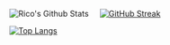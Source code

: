 ![Rico's Github Stats](https://github-readme-stats.vercel.app/api?username=bekirglr&bg_color=30,b4bebf,8a8e8e&title_color=272727&text_color=ffffff&show_icons=true&icon_color=272727&border_color=b4bebf)<html>&nbsp;</html><html>&nbsp;</html><html>&nbsp;</html><html>&nbsp;</html><html>&nbsp;</html>[![GitHub Streak](https://streak-stats.demolab.com/?user=bekirglr&background=b4bebf&border=b4bebf&fire=d63d0c&ring=f55725&mode=weekly&currStreakLabel=272727)](https://git.io/streak-stats)



[![Top Langs](https://github-readme-stats.vercel.app/api/top-langs/?username=bekirglr&layout=compact&bg_color=30,b4bebf,8a8e8e&title_color=272727&text_color=ffffff&show_icons=true&icon_color=272727&border_color=b4bebf)](https://github.com/bekirglr/github-readme-stats)



<html>&nbsp;</html>

